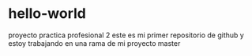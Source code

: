# hello-world
proyecto practica profesional 2
este es mi primer repositorio de github
y estoy trabajando en una rama de mi proyecto master

